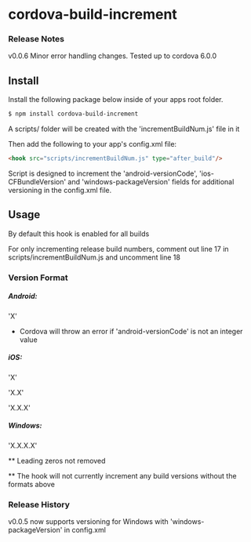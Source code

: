 # cordova-build-increment


### Release Notes

v0.0.6 Minor error handling changes. Tested up to cordova 6.0.0


## Install
Install the following package below inside of your apps root folder.
```bash
$ npm install cordova-build-increment
```
A scripts/ folder will be created with the 'incrementBuildNum.js' file in it

Then add the following to your app's config.xml file:
```html
<hook src="scripts/incrementBuildNum.js" type="after_build"/>
```

Script is designed to increment the 'android-versionCode', 'ios-CFBundleVersion' and 'windows-packageVersion' fields for additional versioning in the config.xml file.

## Usage

By default this hook is enabled for all builds

For only incrementing release build numbers, comment out line 17 in scripts/incrementBuildNum.js and uncomment line 18

### Version Format


##### Android:

'X'

 - Cordova will throw an error if 'android-versionCode' is not an integer value


##### iOS:

'X' 

'X.X' 

'X.X.X'


##### Windows:

'X.X.X.X'


** Leading zeros not removed

** The hook will not currently increment any build versions without the formats above 


### Release History

v0.0.5 now supports versioning for Windows with 'windows-packageVersion' in config.xml

